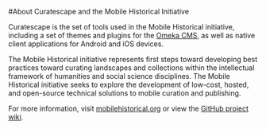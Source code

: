 #About Curatescape and the Mobile Historical Initiative

Curatescape is the set of tools used in the Mobile Historical initiative, including a set of themes and plugins for the [Omeka CMS](http://omeka.org), as well as native client applications for Android and iOS devices.

The Mobile Historical initiative represents first steps toward developing best practices toward curating landscapes and collections within the intellectual framework of humanities and social science disciplines. The Mobile Historical initiative seeks to explore the development of low-cost, hosted, and open-source technical solutions to mobile curation and publishing.

For more information, visit [mobilehistorical.org](http://mobilehistorical.org/ "Mobile Historical") or view the [GitHub project wiki](https://github.com/CPHDH/MobileHistorical/wiki).